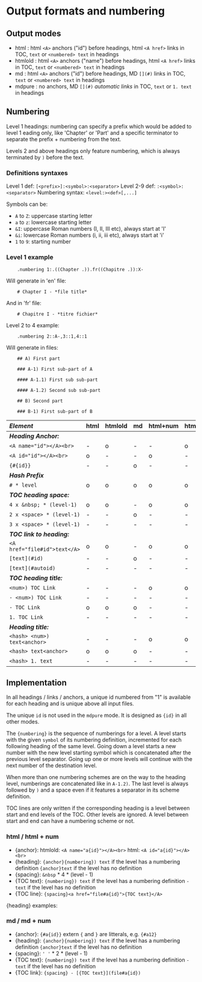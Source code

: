 # Output formats and numbering

## Output modes

- html      : html `<A>` anchors ("id") before headings, html `<A href>` links in TOC, `text` or `<numbered> text` in headings
- htmlold   : html `<A>` anchors ("name") before headings, html `<A href>` links in TOC, `text` or `<numbered> text` in headings
- md        : html `<A>` anchors ("id") before headings, MD `[](#)` links in TOC, `text` or `<numbered> text` in headings
- mdpure    : no anchors, MD `[](#)` *automatic links* in TOC, `text` or `1. text` in headings

## Numbering

Level 1 headings: numbering can specify a prefix which would be added to level 1 eading only, like 'Chapter' or 'Part' and a specific
terminator to separate the prefix + numbering from the text.

Levels 2 and above headings only feature numbering, which is always terminated by `)` before the text.

### Definitions syntaxes

Level 1 def:        `[<prefix>]:<symbol>:<separator>`
Level 2-9 def:      `:<symbol>:<separator>`
Numbering syntax:   `<level:><def>[,...]`

Symbols can be:

- `A` to `Z`: uppercase starting letter
- `a` to `z`: lowercase starting letter
- `&I`: uppercase Roman numbers (I, II, III etc), always start at 'I'
- `&i`: lowercase Roman numbers (i, ii, iii etc), always start at 'i'
- `1` to `9`: starting number

### Level 1 example

```code
    .numbering 1:.((Chapter .)).fr((Chapitre .)):X-
```

Will generate in 'en' file:

```code
    # Chapter I - *file title*
```

And in 'fr' file:

```code
    # Chapitre I - *titre fichier*
```

Level 2 to 4 example:

```code
    .numbering 2::A-,3::1,4::1
```

Will generate in files:

```code
    ## A) First part

    ### A-1) First sub-part of A

    #### A-1.1) First sub sub-part

    #### A-1.2) Second sub sub-part

    ## B) Second part

    ### B-1) First sub-part of B
```

| ***Element***                 | html        | htmlold     | md          | html+num    | htmlold+num | md+num      | mdpure      |
:-------------------------------|-------------|-------------|-------------|-------------|-------------|-------------|-------------|
***Heading Anchor:***           |             |             |             |             |             |             |             |
   `<A name="id"></A><br>`      |      -      |      o      |      -      |      -      |      o      |      -      |      -      |
   `<A id="id"></A><br>`        |      o      |      -      |      -      |      o      |      -      |      -      |      -      |
   `{#{id}}`                    |      -      |      -      |      o      |      -      |      -      |      o      |      o      |
***Hash Prefix***               |             |             |             |             |             |             |             |
   `# * level`                  |      o      |      o      |      o      |      o      |      o      |      o      |      o      |
***TOC heading space:***        |             |             |             |             |             |             |             |
   `4 x &nbsp; * (level-1)`     |      o      |      o      |      -      |      o      |      o      |      -      |      -      |
   `2 x <space> * (level-1)`    |      -      |      -      |      o      |      -      |      -      |      o      |      -      |
   `3 x <space> * (level-1)`    |      -      |      -      |      -      |      -      |      -      |      -      |      o      |
***TOC link to heading:***      |             |             |             |             |             |             |             |
   `<A href="file#id">text</A>` |      o      |      o      |      -      |      o      |      o      |      -      |      -      |
   `[text](#id)`                |      -      |      -      |      o      |      -      |      -      |      o      |      -      |
   `[text](#autoid)`            |      -      |      -      |      -      |      -      |      -      |      -      |      o      |
***TOC heading title:***        |             |             |             |             |             |             |             |
   `<num>) TOC Link`            |      -      |      -      |      -      |      o      |      o      |      -      |      -      |
   `- <num>) TOC Link`          |      -      |      -      |      -      |      -      |      -      |      o      |      -      |
   `- TOC Link`                 |      o      |      o      |      o      |      -      |      -      |      -      |      -      |
   `1. TOC Link`                |      -      |      -      |      -      |      -      |      -      |      -      |      o      |
***Heading title:***            |             |             |             |             |             |             |             |
   `<hash> <num>) text<anchor>` |      -      |      -      |      -      |      o      |      o      |      o      |      -      |
   `<hash> text<anchor>`        |      o      |      o      |      o      |      -      |      -      |      -      |      -      |
   `<hash> 1. text`             |      -      |      -      |      -      |      -      |      -      |      -      |      o      |

## Implementation

In all headings / links / anchors, a unique id numbered from "1" is available for each heading and is unique above all input files.

The unique `id` is not used in the `mdpure` mode. It is designed as `{id}` in all other modes.

The `{numbering}` is the sequence of numberings for a level. A level starts with the given `symbol` of its numbering definition, incremented for each following heading of the same level. Going down a level starts a new number with the new level starting symbol which is concatenated after the previous level separator. Going up one or more levels will continue with the next number of the destination level.

When more than one numbering schemes are on the way to the heading level, numberings are concatenated like in `A-1.2)`. The last level is always followed by `)` and a space even if it features a separator in its scheme definition.

TOC lines are only written if the corresponding heading is a level between start and end levels of the TOC. Other levels are ignored. A level between start and end can have a numbering scheme or not.

### html / html + num

- {anchor}:
    htmlold: `<A name="a{id}"></A><br>`
    html:    `<A id="a{id}"></A><br>`
- {heading}:
    `{anchor}{numbering}) text`     if the level has a numbering definition
    `{anchor}text`                  if the level has no definition
- {spacing}:
    `&nbsp` \* 4 \* (level - 1)
- {TOC text}:
    `{numbering}) text`             if the level has a numbering definition
    `- text`                        if the level has no definition
- {TOC line}:
    `{spacing}<a href="file#a{id}">{TOC text}</A>`

{heading} examples:

### md / md + num

- {anchor}:
    `{#a{id}}`                      extern `{` and `}` are litterals, e.g. `{#a12}`
- {heading}:
    `{anchor}{numbering}) text`     if the level has a numbering definition
    `{anchor}text`                  if the level has no definition
- {spacing}:
    `' '` \* 2 \* (level - 1)
- {TOC text}:
    `{numbering}) text`             if the level has a numbering definition
    `- text`                        if the level has no definition
- {TOC link}:
    `{spacing} - [{TOC text}](file#a{id})`

